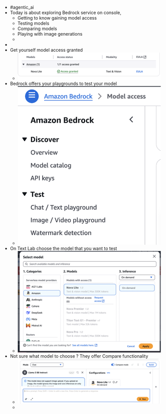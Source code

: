 - #agentic_ai
- Today is about exploring Bedrock service on console,
	- Getting to know gaining model access
	- Testing models
	- Comparing models
	- Playing with image generations
	-
-
- Get yourself model access granted
	- ![image.png](../assets/image_1756131305705_0.png)
- Bedrock offers your playgrounds to test your model
	- ![image.png](../assets/image_1756131359569_0.png)
- On Text Lab choose the model that you want to test
	- ![image.png](../assets/image_1756132265187_0.png)
- Not sure what model to choose ? They offer Compare functionality
	- ![image.png](../assets/image_1756132615971_0.png)
	-